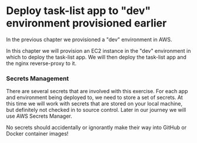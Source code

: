 # Deploy task-list app to "dev" environment provisioned earlier
In the previous chapter we provisioned a "dev" environment in AWS.

In this chapter we will provision an EC2 instance in the "dev"
environment in which to deploy the task-list app. We will 
then deploy the task-list app and the nginx reverse-proxy to it.

### Secrets Management
There are several secrets that are involved with this exercise. For
each app and environment being deployed to, we need to store
a set of secrets. At this time we will work with secrets that
are stored on your local machine, but definitely not checked in
to source control. Later in our journey we will use AWS Secrets Manager.

No secrets should accidentally or ignorantly
make their way into GitHub or Docker container images!


